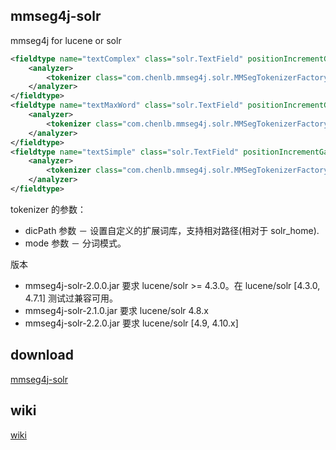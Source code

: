 ## mmseg4j-solr

mmseg4j for lucene or solr


```xml
<fieldtype name="textComplex" class="solr.TextField" positionIncrementGap="100">
	<analyzer>
		<tokenizer class="com.chenlb.mmseg4j.solr.MMSegTokenizerFactory" mode="complex" dicPath="dic"/>
	</analyzer>
</fieldtype>
<fieldtype name="textMaxWord" class="solr.TextField" positionIncrementGap="100">
	<analyzer>
		<tokenizer class="com.chenlb.mmseg4j.solr.MMSegTokenizerFactory" mode="max-word" />
	</analyzer>
</fieldtype>
<fieldtype name="textSimple" class="solr.TextField" positionIncrementGap="100">
	<analyzer>
		<tokenizer class="com.chenlb.mmseg4j.solr.MMSegTokenizerFactory" mode="simple" dicPath="n:/custom/path/to/my_dic" />
	</analyzer>
</fieldtype>
```

tokenizer 的参数：
 * dicPath 参数 － 设置自定义的扩展词库，支持相对路径(相对于 solr_home).
 * mode 参数 － 分词模式。

版本

* mmseg4j-solr-2.0.0.jar 要求 lucene/solr >= 4.3.0。在 lucene/solr [4.3.0, 4.7.1] 测试过兼容可用。
* mmseg4j-solr-2.1.0.jar 要求 lucene/solr 4.8.x
* mmseg4j-solr-2.2.0.jar 要求 lucene/solr [4.9, 4.10.x]

## download

[mmseg4j-solr](http://pan.baidu.com/s/1dD7qMFf)

## wiki

[wiki](https://github.com/chenlb/mmseg4j-solr/wiki)